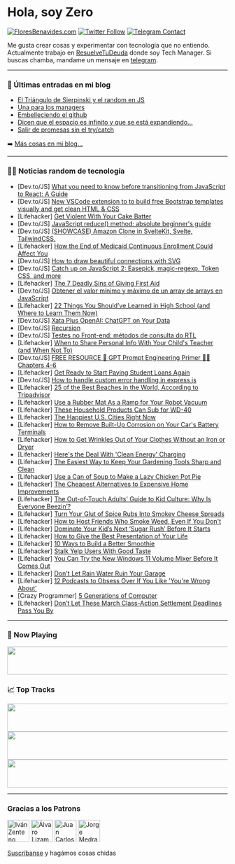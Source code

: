 # Hola, soy Zero

[![FloresBenavides.com](https://img.shields.io/website?down_message=oops&label=MiBlog&style=for-the-badge&up_message=online&url=https%3A%2F%2Ffloresbenavides.com)](https://floresbenavides.com) [![Twitter Follow](https://img.shields.io/twitter/follow/ZeroDragon?color=%231DA1F2&label=Follow&logo=twitter&logoColor=ffffff&style=for-the-badge)](https://twitter.com/zerodragon) [![Telegram Contact](https://img.shields.io/badge/escr%C3%ADbeme-ZeroDragon-%2326A5E4?style=for-the-badge&logo=telegram)](https://t.me/zerodragon)

Me gusta crear cosas y experimentar con tecnología que no entiendo.
Actualmente trabajo en [ResuelveTuDeuda](http://github.com/resuelve) donde soy Tech Manager.
Si buscas chamba, mandame un mensaje en [telegram](https://t.me/zerodragon).

---

### 📕 Últimas entradas en mi blog
<!-- BLOG-POST-LIST:START -->
- [El Triángulo de Sierpinski y el random en JS](https://floresbenavides.com/el-triangulo-de-sierpinski-y-el-random-en-js/)
- [Una para los managers](https://floresbenavides.com/una-para-los-managers/)
- [Embelleciendo el github](https://floresbenavides.com/embelleciendo-el-github/)
- [Dicen que el espacio es infinito y que se está expandiendo…](https://floresbenavides.com/dicen-que-el-espacio-es-infinito-y-que-se-esta-expandiendo/)
- [Salir de promesas sin el try/catch](https://floresbenavides.com/salir-de-promesas-sin-el-try-catch/)
<!-- BLOG-POST-LIST:END -->

➡️ [Más cosas en mi blog...](https://floresbenavides.com)

---

### 👨‍💻 Noticias random de tecnología
<!-- TECH-POSTS:START -->
- [Dev.to/JS] [What you need to know before transitioning from JavaScript to React: A Guide](https://dev.to/kelvintech_99/what-you-need-to-know-before-transitioning-from-javascript-to-react-a-guide-1ij7)
- [Dev.to/JS] [New VSCode extension to to build free Bootstrap templates visually and get clean HTML &amp; CSS](https://dev.to/kumarkalyan/new-vscode-extension-to-to-build-free-bootstrap-templates-visually-and-get-clean-html-css-5gmi)
- [Lifehacker] [Get Violent With Your Cake Batter](https://lifehacker.com/get-violent-with-your-cake-batter-1850185920)
- [Dev.to/JS] [JavaScript reduce&lpar;&rpar; method: absolute beginner&#39;s guide](https://dev.to/bolajibolajoko51/javascript-reduce-method-absolute-beginners-guide-i6o)
- [Dev.to/JS] [&lpar;SHOWCASE&rpar; Amazon Clone in SvelteKit, Svelte, TailwindCSS.](https://dev.to/vanshcodes/showcase-amazon-clone-in-sveltekit-svelte-tailwindcss-4nf1)
- [Lifehacker] [How the End of Medicaid Continuous Enrollment Could Affect You](https://lifehacker.com/how-the-end-of-medicaid-continuous-enrollment-could-aff-1850186427)
- [Dev.to/JS] [How to draw beautiful connections with SVG](https://dev.to/iscorekin/how-to-draw-beautiful-connections-with-svg-17ii)
- [Dev.to/JS] [Catch up on JavaScript 2: Easepick, magic-regexp, Token CSS, and more](https://dev.to/marcin_codes/catch-up-on-javascript-2-easepick-magic-regexp-token-css-and-more-2agp)
- [Lifehacker] [The 7 Deadly Sins of Giving First Aid](https://lifehacker.com/the-7-deadly-sins-of-giving-first-aid-1850191482)
- [Dev.to/JS] [Obtener el valor mínimo y máximo de un array de arrays en JavaScript](https://dev.to/asjordi/obtener-el-valor-minimo-y-maximo-de-un-array-de-arrays-en-javascript-kjk)
- [Lifehacker] [22 Things You Should’ve Learned in High School &lpar;and Where to Learn Them Now&rpar;](https://lifehacker.com/22-things-you-should-ve-learned-in-high-school-and-whe-1850185124)
- [Dev.to/JS] [Xata Plus OpenAI: ChatGPT on Your Data](https://dev.to/deverts/xata-plus-openai-chatgpt-on-your-data-5bdc)
- [Dev.to/JS] [Recursion](https://dev.to/biplavmz/recursion-2de4)
- [Dev.to/JS] [Testes no Front-end: métodos de consulta do RTL](https://dev.to/neiltonseguins/testes-no-front-end-metodos-de-consulta-do-rtl-4obf)
- [Lifehacker] [When to Share Personal Info With Your Child&#39;s Teacher &lpar;and When Not To&rpar;](https://lifehacker.com/when-to-share-personal-info-with-your-childs-teacher-a-1850185766)
- [Dev.to/JS] [FREE RESOURCE 🤩 GPT Prompt Engineering Primer 👨‍💻 Chapters 4-6](https://dev.to/godsol_art/free-resource-gpt-prompt-engineering-primer-chapters-4-6-5g8c)
- [Lifehacker] [Get Ready to Start Paying Student Loans Again](https://lifehacker.com/get-ready-to-start-paying-student-loans-again-1850180350)
- [Dev.to/JS] [How to handle custom error handling in express js](https://dev.to/krishnacyber/how-to-handle-custom-error-handling-in-express-js-1gpo)
- [Lifehacker] [25 of the Best Beaches in the World, According to Tripadvisor](https://lifehacker.com/25-of-the-best-beaches-in-the-world-according-to-tripa-1850178898)
- [Lifehacker] [Use a Rubber Mat As a Ramp for Your Robot Vacuum](https://lifehacker.com/use-a-rubber-mat-as-a-ramp-for-your-robot-vacuum-1850179553)
- [Lifehacker] [These Household Products Can Sub for WD-40](https://lifehacker.com/these-household-products-can-sub-for-wd-40-1850176503)
- [Lifehacker] [The Happiest U.S. Cities Right Now](https://lifehacker.com/the-happiest-u-s-cities-right-now-1850176534)
- [Lifehacker] [How to Remove Built-Up Corrosion on Your Car&#39;s Battery Terminals](https://lifehacker.com/how-to-remove-built-up-corrosion-on-your-cars-battery-t-1850176538)
- [Lifehacker] [How to Get Wrinkles Out of Your Clothes Without an Iron or Dryer](https://lifehacker.com/how-to-get-wrinkles-out-of-your-clothes-without-an-iron-1850176547)
- [Lifehacker] [Here&#39;s the Deal With &#39;Clean Energy&#39; Charging](https://lifehacker.com/heres-the-deal-with-clean-energy-charging-1850179710)
- [Lifehacker] [The Easiest Way to Keep Your Gardening Tools Sharp and Clean](https://lifehacker.com/the-easiest-way-to-keep-your-gardening-tools-sharp-and-1850185955)
- [Lifehacker] [Use a Can of Soup to Make a Lazy Chicken Pot Pie](https://lifehacker.com/use-a-can-of-soup-to-make-a-lazy-chicken-pot-pie-1850185408)
- [Lifehacker] [The Cheapest Alternatives to Expensive Home Improvements](https://lifehacker.com/the-cheapest-alternatives-to-expensive-home-improvement-1850181860)
- [Lifehacker] [The Out-of-Touch Adults&#39; Guide to Kid Culture: Why Is Everyone Beezin’?](https://lifehacker.com/why-is-everyone-beezin-1850185805)
- [Lifehacker] [Turn Your Glut of Spice Rubs Into Smokey Cheese Spreads](https://lifehacker.com/turn-your-glut-of-spice-rubs-into-smokey-cheese-spreads-1850185851)
- [Lifehacker] [How to Host Friends Who Smoke Weed, Even If You Don&#39;t](https://lifehacker.com/how-to-host-friends-who-smoke-weed-even-if-you-dont-1850184973)
- [Lifehacker] [Dominate Your Kid’s Next ‘Sugar Rush’ Before It Starts](https://lifehacker.com/dominate-your-kid-s-next-sugar-rush-before-it-starts-1850181643)
- [Lifehacker] [How to Give the Best Presentation of Your Life](https://lifehacker.com/how-to-give-the-best-presentation-of-your-life-1850183217)
- [Lifehacker] [10 Ways to Build a Better Smoothie](https://lifehacker.com/10-ways-to-build-a-better-smoothie-1850184624)
- [Lifehacker] [Stalk Yelp Users With Good Taste](https://lifehacker.com/stalk-yelp-users-with-good-taste-1850182047)
- [Lifehacker] [You Can Try the New Windows 11 Volume Mixer Before It Comes Out](https://lifehacker.com/you-can-try-the-new-windows-11-volume-mixer-before-it-c-1850183952)
- [Lifehacker] [Don&#39;t Let Rain Water Ruin Your Garage](https://lifehacker.com/dont-let-rain-water-ruin-your-garage-1850181529)
- [Lifehacker] [12 Podcasts to Obsess Over If You Like &#39;You&#39;re Wrong About&#39;](https://lifehacker.com/12-podcasts-to-obsess-over-if-you-like-youre-wrong-abou-1850134481)
- [Crazy Programmer] [5 Generations of Computer](https://www.thecrazyprogrammer.com/2023/03/generations-of-computer.html)
- [Lifehacker] [Don’t Let These March Class-Action Settlement Deadlines Pass You By](https://lifehacker.com/don-t-let-these-march-class-action-settlement-deadlines-1850181301)<!-- TECH-POSTS:END -->

---

### 🎵 Now Playing
<a href="https://spotify-now-playing-dun.vercel.app/now-playing?open"><img src="https://spotify-now-playing-dun.vercel.app/now-playing" width="540" height="64"></a>

### 📈 Top Tracks
<a href="https://spotify-now-playing-dun.vercel.app/top-tracks?i=1&open"><img src="https://spotify-now-playing-dun.vercel.app/top-tracks?i=1" width="540" height="64"></a>
<a href="https://spotify-now-playing-dun.vercel.app/top-tracks?i=2&open"><img src="https://spotify-now-playing-dun.vercel.app/top-tracks?i=2" width="540" height="64"></a>
<a href="https://spotify-now-playing-dun.vercel.app/top-tracks?i=3&open"><img src="https://spotify-now-playing-dun.vercel.app/top-tracks?i=3" width="540" height="64"></a>

---

### Gracias a los Patrons
[<img src="https://avatars.githubusercontent.com/u/243380?v=4" alt="Iván Zenteno" width="50px">](https://github.com/k001) [<img src="https://avatars.githubusercontent.com/u/19955639?v=4" alt="Álvaro Lizama" width="50px">](https://github.com/alvarolizama) [<img src="https://avatars.githubusercontent.com/u/2718753?v=4" alt="Juan Carlos Ruiz" width="50px">](https://github.com/JuanCrg90) [<img src="https://avatars.githubusercontent.com/u/37025?v=4" alt="Jorge Medrano" width="50px">](https://github.com/h1pp1e) 

[Suscríbanse](https://www.patreon.com/zerodragon) y hagámos cosas chidas
